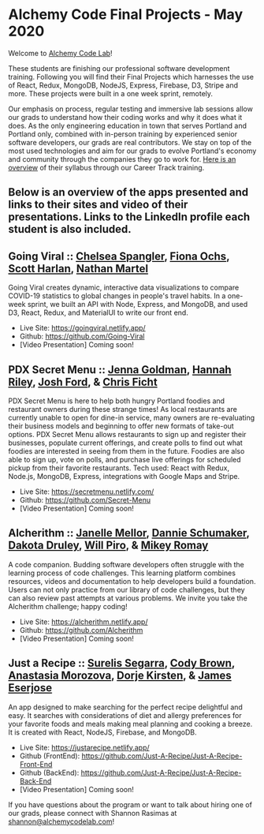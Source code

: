 # Alchemy Code Final Projects - May 2020

Welcome to [Alchemy Code Lab](https://www.alchemycodelab.com)! 

These students are finishing our professional software development training. Following you will find their Final Projects which harnesses the use of React, Redux, MongoDB, NodeJS, Express, Firebase, D3, Stripe and more. These projects were built in a one week sprint, remotely.

Our emphasis on process, regular testing and immersive lab sessions allow our grads to understand how their coding works and why it does what it does. As the only engineering education in town that serves Portland and Portland only, combined with in-person training by experienced senior software developers, our grads are real contributors. We stay on top of the most used technologies and aim for our grads to evolve Portland's economy and community through the companies they go to work for. [Here is an overview](https://docs.google.com/document/d/1RVKZ4wzOLJn5OeIE-94riRoJGLpwLRG1SuBdGY7sedg/edit?usp=sharing) of their syllabus through our Career Track training.  

## Below is an overview of the apps presented and links to their sites and video of their presentations. Links to the LinkedIn profile each student is also included.

## Going Viral :: [Chelsea Spangler](https://www.linkedin.com/in/chelseanspangler/), [Fiona Ochs](https://www.linkedin.com/in/fionaochs/), [Scott Harlan](https://scottharlan.dev/), [Nathan Martel](https://www.linkedin.com/in/nathanmartel/)
  
Going Viral creates dynamic, interactive data visualizations to compare COVID-19 statistics to global changes in people's travel habits. In a one-week sprint, we built an API with Node, Express, and MongoDB, and used D3, React, Redux, and MaterialUI to write our front end.

- Live Site: https://goingviral.netlify.app/
- Github: https://github.com/Going-Viral
- [Video Presentation] Coming soon!

## PDX Secret Menu :: [Jenna Goldman](http://jennagoldman.com/), [Hannah Riley](https://www.linkedin.com/in/hannah-m-riley/), [Josh Ford](https://www.linkedin.com/in/thisisjoshford/), & [Chris Ficht](https://www.linkedin.com/in/chrisficht/)

PDX Secret Menu is here to help both hungry Portland foodies and restaurant owners during these strange times! As local restaurants are currently unable to open for dine-in service, many owners are re-evaluating their business models and beginning to offer new formats of take-out options. PDX Secret Menu allows restaurants to sign up and register their businesses, populate current offerings, and create polls to find out what foodies are interested in seeing from them in the future. Foodies are also able to sign up, vote on polls, and purchase live offerings for scheduled pickup from their favorite restaurants.
Tech used: React with Redux, Node.js, MongoDB, Express, integrations with Google Maps and Stripe.

 - Live Site: https://secretmenu.netlify.com/
- Github: https://github.com/Secret-Menu
- [Video Presentation] Coming soon!
  
## Alcherithm :: [Janelle Mellor](https://www.linkedin.com/in/janellemellor/), [Dannie Schumaker](https://www.linkedin.com/in/dannieschumaker/), [Dakota Druley](https://www.linkedin.com/in/dakota-druley/), [Will Piro](https://www.linkedin.com/in/willpiro/), & [Mikey Romay](https://www.linkedin.com/in/michaelromay/)

A code companion. Budding software developers often struggle with the learning process of code challenges. This learning platform combines resources, videos and documentation to help developers build a foundation. Users can not only practice from our library of code challenges, but they can also review past attempts at various problems. We invite you take the Alcherithm challenge; happy coding!

- Live Site: https://alcherithm.netlify.app/
- Github: https://github.com/Alcherithm
- [Video Presentation] Coming soon!

## Just a Recipe :: [Surelis Segarra](https://www.linkedin.com/in/surelis-segarra-bbbba3186/), [Cody Brown](https://www.linkedin.com/in/codylylebrown/), [Anastasia Morozova](https://www.linkedin.com/in/morozova-anastasia/), [Dorje Kirsten](https://www.linkedin.com/in/dorjekirsten/), & [James Eserjose](https://www.linkedin.com/in/jamesreserjose/)

An app designed to make searching for the perfect recipe delightful and easy. It searches with considerations of diet and allergy preferences for your favorite foods and meals making meal planning and cooking a breeze.
It is created with  React, NodeJS, Firebase, and MongoDB.

- Live Site: https://justarecipe.netlify.app/
- Github (FrontEnd): https://github.com/Just-A-Recipe/Just-A-Recipe-Front-End
- Github (BackEnd): https://github.com/Just-A-Recipe/Just-A-Recipe-Back-End
- [Video Presentation] Coming soon!

If you have questions about the program or want to talk about hiring one of our grads, please connect with Shannon Rasimas at shannon@alchemycodelab.com!
